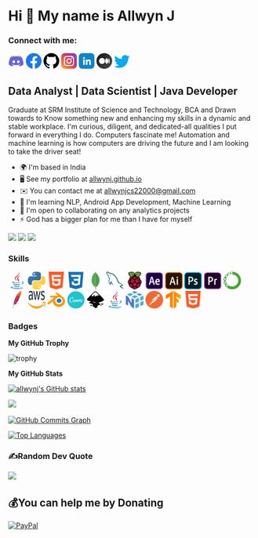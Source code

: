 Hi 👋 My name is Allwyn J
=========================
### Connect with me:

<p align="left"> <a href="https://discord.com/users/Allwyn J#2815" target="_blank" rel="noreferrer">
<img src="/GithubProfile Icons/discord.svg" width="32" height="32" /></a> 
<a href="https://www.facebook.com/allwynj2000" target="_blank" rel="noreferrer"><img src="/GithubProfile Icons/facebook.svg" width="32" height="32" /></a> 
<a href="https://www.github.com/allwynj" target="_blank" rel="noreferrer"><img src="/GithubProfile Icons/github.svg" width="32" height="32" /></a> 
<a href="http://www.instagram.com/allwyn__j)" target="_blank" rel="noreferrer"><img src="/GithubProfile Icons/instagram.svg" width="32" height="32" /></a> 
<a href="https://www.linkedin.com/in/allwynj" target="_blank" rel="noreferrer"><img src="/GithubProfile Icons/linkedin.svg" width="32" height="32" /></a> 
<a href="http://www.medium.com/@allwynj" target="_blank" rel="noreferrer"><img src="/GithubProfile Icons/medium.svg" width="32" height="32" /></a> 
<a href="https://www.twitter.com/Allwyn__J" target="_blank" rel="noreferrer"><img src="/GithubProfile Icons/twitter.svg" width="32" height="32" /></a></p>


Data Analyst | Data Scientist | Java Developer
----------------------------------------------

Graduate at SRM Institute of Science and Technology, BCA and Drawn towards to Know something new and enhancing my skills in a dynamic and stable workplace. I'm curious, diligent, and dedicated-all qualities I put forward in everything I do. Computers fascinate me! Automation and machine learning is how computers are driving the future and I am looking to take the driver seat!

* 🌍  I'm based in India
* 🖥️  See my portfolio at [allwynj.github.io](http://allwynj.github.io)
* ✉️  You can contact me at [allwynjcs22000@gmail.com](mailto:allwynjcs22000@gmail.com)
* 🧠  I'm learning NLP, Android App Development, Machine Learning
* 🤝  I'm open to collaborating on any analytics projects
* ⚡  God has a bigger plan for me than I have for myself

<a href="https://www.twitter.com/Allwyn__J" target="_blank" rel="noreferrer"><img src="https://img.shields.io/twitter/follow/Allwyn__J?logo=twitter&style=for-the-badge&color=ec4899&labelColor=0C1116"/></a>
<a href="https://www.github.com/allwynj" target="_blank" rel="noreferrer"><img src="https://img.shields.io/github/followers/allwynj?logo=github&style=for-the-badge&color=ec4899&labelColor=0C1116" /></a>
<a herf="https://www.github.com/allwynj" target="_blank" rel="noreferrer"><img src="https://hits.sh/github.com/silentsoft/hits.svg?style=for-the-badge&label=profile%20views&color=ec4899&labelColor=0C1116"></a>

### Skills

<p align="left">
<a href="https://www.oracle.com/java/" target="_blank" rel="noreferrer"><img src="/GithubProfile Icons/java.svg" width="36" height="36" alt="Java" /></a>
<a href="https://www.python.org/" target="_blank" rel="noreferrer"><img src="/GithubProfile Icons/python.svg" width="36" height="36" alt="Python" /></a>
<a href="https://developer.mozilla.org/en-US/docs/Glossary/HTML5" target="_blank" rel="noreferrer"><img src="/GithubProfile Icons/html5.svg" width="36" height="36" alt="HTML5" /></a>
<a href="https://www.w3.org/TR/CSS/#css" target="_blank" rel="noreferrer"><img src="/GithubProfile Icons/css3.svg" width="36" height="36" alt="CSS3" /></a>
<a href="https://www.mongodb.com/" target="_blank" rel="noreferrer"><img src="/GithubProfile Icons/mongodb.svg" width="36" height="36" alt="MongoDB" /></a>
<a href="https://www.mysql.com/" target="_blank" rel="noreferrer"><img src="/GithubProfile Icons/mysql.svg" width="36" height="36" alt="MySQL" /></a>
<a href="https://www.raspberrypi.org/" target="_blank" rel="noreferrer"><img src="/GithubProfile Icons/raspberrypi.svg" width="36" height="36" alt="RaspberryPi" /></a>
<a href="https://www.raspberrypi.org/" target="_blank" rel="noreferrer"><img src="/GithubProfile Icons/adobe-after-effects.svg" width="36" height="36" alt="RaspberryPi" /></a>
<a href="https://www.raspberrypi.org/" target="_blank" rel="noreferrer"><img src="/GithubProfile Icons/adobe-illustrator.svg" width="36" height="36" alt="RaspberryPi" /></a>
<a href="https://www.raspberrypi.org/" target="_blank" rel="noreferrer"><img src="/GithubProfile Icons/adobe-photoshop.svg" width="36" height="36" alt="RaspberryPi" /></a>
<a href="https://www.raspberrypi.org/" target="_blank" rel="noreferrer"><img src="/GithubProfile Icons/adobe-premiere-pro.svg" width="36" height="36" alt="RaspberryPi" /></a>
<a href="https://www.raspberrypi.org/" target="_blank" rel="noreferrer"><img src="/GithubProfile Icons/anaconda.svg" width="36" height="36" alt="RaspberryPi" /></a>
<a href="https://www.raspberrypi.org/" target="_blank" rel="noreferrer"><img src="/GithubProfile Icons/apache.svg" width="36" height="36" alt="RaspberryPi" /></a>
<a href="https://www.raspberrypi.org/" target="_blank" rel="noreferrer"><img src="/GithubProfile Icons/aws.svg" width="36" height="36" alt="RaspberryPi" /></a>
<a href="https://www.raspberrypi.org/" target="_blank" rel="noreferrer"><img src="/GithubProfile Icons/blender.svg" width="36" height="36" alt="RaspberryPi" /></a>
<a href="https://www.raspberrypi.org/" target="_blank" rel="noreferrer"><img src="/GithubProfile Icons/canva.svg" width="36" height="36" alt="RaspberryPi" /></a>
<a href="https://www.raspberrypi.org/" target="_blank" rel="noreferrer"><img src="/GithubProfile Icons/inkscape.svg" width="36" height="36" alt="RaspberryPi" /></a>
<a href="https://www.raspberrypi.org/" target="_blank" rel="noreferrer"><img src="/GithubProfile Icons/java.svg" width="36" height="36" alt="RaspberryPi" /></a>
<a href="https://www.raspberrypi.org/" target="_blank" rel="noreferrer"><img src="/GithubProfile Icons/numpy.svg" width="36" height="36" alt="RaspberryPi" /></a>
<a href="https://www.raspberrypi.org/" target="_blank" rel="noreferrer"><img src="/GithubProfile Icons/postman.svg" width="36" height="36" alt="RaspberryPi" /></a>
<a href="https://www.raspberrypi.org/" target="_blank" rel="noreferrer"><img src="/GithubProfile Icons/tensorflow.svg" width="36" height="36" alt="RaspberryPi" /></a>
<a href="https://www.raspberrypi.org/" target="_blank" rel="noreferrer"><img src="/GithubProfile Icons/html5.svg" width="36" height="36" alt="RaspberryPi" /></a>
</p>



### Badges

<b>My GitHub Trophy</b>

![trophy](https://github-profile-trophy.vercel.app/?username=allwynj&theme=dark_lover&no-bg=true&no-frame=true&title=Joined2020,Stars,Issues,Commit,Repositories,PullRequest)


<b>My GitHub Stats</b>

<a href="http://www.github.com/allwynj"><img src="https://github-readme-stats.vercel.app/api?username=allwynj&show_icons=true&hide=&count_private=true&title_color=f97316&text_color=ffffff&icon_color=14b8a6&bg_color=0C1116&hide_border=true&show_icons=true" alt="allwynj's GitHub stats" /></a>

<a href="http://www.github.com/allwynj"><img src="https://github-readme-streak-stats.herokuapp.com/?user=allwynj&stroke=ffffff&background=0C1116&ring=f97316&fire=f97316&currStreakNum=ffffff&currStreakLabel=f97316&sideNums=ffffff&sideLabels=ffffff&dates=ffffff&hide_border=true" /></a>

<a href="http://www.github.com/allwynj"><img src="https://activity-graph.herokuapp.com/graph?username=allwynj&bg_color=0C1116&color=ffffff&line=14b8a6&point=ffffff&area_color=1c1917&area=true&hide_border=true&custom_title=GitHub%20Commits%20Graph" alt="GitHub Commits Graph" /></a>

<a href="https://github.com/allwynj" align="left"><img src="https://github-readme-stats.vercel.app/api/top-langs/?username=allwynj&langs_count=10&title_color=f97316&text_color=ffffff&icon_color=14b8a6&bg_color=0C1116&hide_border=true&locale=en&custom_title=Top%20%Languages&layout=compact" alt="Top Languages" /></a>



### ✍️Random Dev Quote
![](https://quotes-github-readme.vercel.app/api?type=horizontal&theme=dark)


## 💰You can help me by Donating

[![PayPal](https://img.shields.io/badge/PayPal-00457C?style=for-the-badge&logo=paypal&logoColor=white)](https://paypal.me/allwynj2000) 
